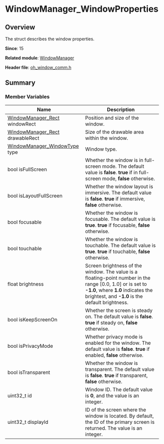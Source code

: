 # WindowManager_WindowProperties
<!--Kit: ArkUI-->
<!--Subsystem: Window-->
<!--Owner: @waterwin-->
<!--Designer: @nyankomiya-->
<!--Tester: @qinliwen0417-->
<!--Adviser: @ge-yafang-->

## Overview

The struct describes the window properties.

**Since**: 15

**Related module**: [WindowManager](capi-windowmanager.md)

**Header file**: [oh_window_comm.h](capi-oh-window-comm-h.md)

## Summary

### Member Variables

| Name| Description|
| -- | -- |
| [WindowManager_Rect](capi-windowmanager-rect.md) windowRect | Position and size of the window.|
| [WindowManager_Rect](capi-windowmanager-rect.md) drawableRect | Size of the drawable area within the window.|
| [WindowManager_WindowType](capi-oh-window-comm-h.md#windowmanager_windowtype) type | Window type.|
| bool isFullScreen | Whether the window is in full-screen mode. The default value is **false**. **true** if in full-screen mode, **false** otherwise.|
| bool isLayoutFullScreen | Whether the window layout is immersive. The default value is **false**. **true** if immersive, **false** otherwise.|
| bool focusable | Whether the window is focusable. The default value is **true**. **true** if focusable, **false** otherwise.|
| bool touchable | Whether the window is touchable. The default value is **true**. **true** if touchable, **false** otherwise.|
| float brightness | Screen brightness of the window. The value is a floating-point number in the range [0.0, 1.0] or is set to **-1.0**, where **1.0** indicates the brightest, and **-1.0** is the default brightness.|
| bool isKeepScreenOn | Whether the screen is steady on. The default value is **false**. **true** if steady on, **false** otherwise.|
| bool isPrivacyMode | Whether privacy mode is enabled for the window. The default value is **false**. **true** if enabled, **false** otherwise.|
| bool isTransparent | Whether the window is transparent. The default value is **false**. **true** if transparent, **false** otherwise.|
| uint32_t id | Window ID. The default value is **0**, and the value is an integer.|
| uint32_t displayId | ID of the screen where the window is located. By default, the ID of the primary screen is returned. The value is an integer.|
